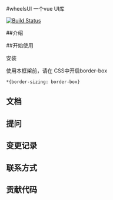 #wheelsUI  一个vue UI库


[![Build Status](https://travis-ci.org/clang1996/wheelsUI-vue.svg?branch=master)](https://travis-ci.org/clang1996/wheelsUI-vue)

##介绍

##开始使用

安装

使用本框架前，请在 CSS中开启border-box
```
*{border-sizing: border-box}

```
## 文档

## 提问

## 变更记录

## 联系方式

## 贡献代码


